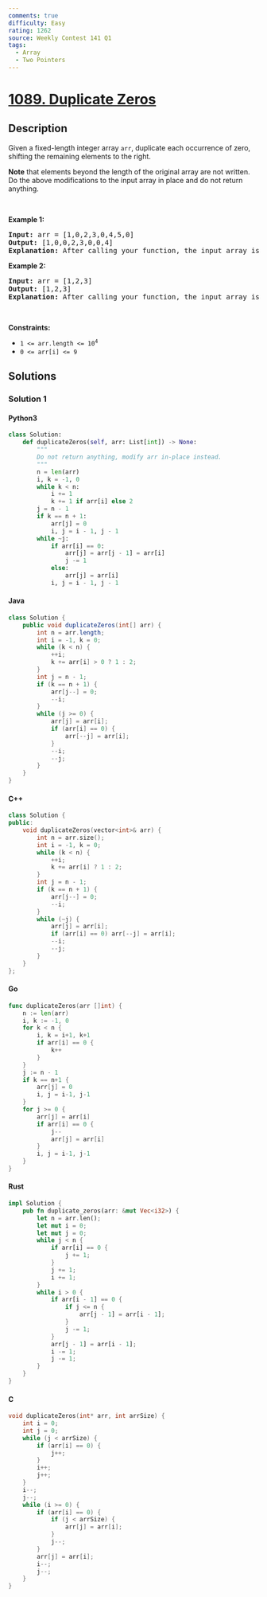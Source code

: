 ```yaml
---
comments: true
difficulty: Easy
rating: 1262
source: Weekly Contest 141 Q1
tags:
  - Array
  - Two Pointers
---
```


<!-- problem:start -->

# [1089. Duplicate Zeros](https://leetcode.com/problems/duplicate-zeros)


## Description

<!-- description:start -->

<p>Given a fixed-length integer array <code>arr</code>, duplicate each occurrence of zero, shifting the remaining elements to the right.</p>

<p><strong>Note</strong> that elements beyond the length of the original array are not written. Do the above modifications to the input array in place and do not return anything.</p>

<p>&nbsp;</p>
<p><strong class="example">Example 1:</strong></p>

<pre>
<strong>Input:</strong> arr = [1,0,2,3,0,4,5,0]
<strong>Output:</strong> [1,0,0,2,3,0,0,4]
<strong>Explanation:</strong> After calling your function, the input array is modified to: [1,0,0,2,3,0,0,4]
</pre>

<p><strong class="example">Example 2:</strong></p>

<pre>
<strong>Input:</strong> arr = [1,2,3]
<strong>Output:</strong> [1,2,3]
<strong>Explanation:</strong> After calling your function, the input array is modified to: [1,2,3]
</pre>

<p>&nbsp;</p>
<p><strong>Constraints:</strong></p>

<ul>
	<li><code>1 &lt;= arr.length &lt;= 10<sup>4</sup></code></li>
	<li><code>0 &lt;= arr[i] &lt;= 9</code></li>
</ul>

<!-- description:end -->

## Solutions

<!-- solution:start -->

### Solution 1

<!-- tabs:start -->

#### Python3

```python
class Solution:
    def duplicateZeros(self, arr: List[int]) -> None:
        """
        Do not return anything, modify arr in-place instead.
        """
        n = len(arr)
        i, k = -1, 0
        while k < n:
            i += 1
            k += 1 if arr[i] else 2
        j = n - 1
        if k == n + 1:
            arr[j] = 0
            i, j = i - 1, j - 1
        while ~j:
            if arr[i] == 0:
                arr[j] = arr[j - 1] = arr[i]
                j -= 1
            else:
                arr[j] = arr[i]
            i, j = i - 1, j - 1
```

#### Java

```java
class Solution {
    public void duplicateZeros(int[] arr) {
        int n = arr.length;
        int i = -1, k = 0;
        while (k < n) {
            ++i;
            k += arr[i] > 0 ? 1 : 2;
        }
        int j = n - 1;
        if (k == n + 1) {
            arr[j--] = 0;
            --i;
        }
        while (j >= 0) {
            arr[j] = arr[i];
            if (arr[i] == 0) {
                arr[--j] = arr[i];
            }
            --i;
            --j;
        }
    }
}
```

#### C++

```cpp
class Solution {
public:
    void duplicateZeros(vector<int>& arr) {
        int n = arr.size();
        int i = -1, k = 0;
        while (k < n) {
            ++i;
            k += arr[i] ? 1 : 2;
        }
        int j = n - 1;
        if (k == n + 1) {
            arr[j--] = 0;
            --i;
        }
        while (~j) {
            arr[j] = arr[i];
            if (arr[i] == 0) arr[--j] = arr[i];
            --i;
            --j;
        }
    }
};
```

#### Go

```go
func duplicateZeros(arr []int) {
	n := len(arr)
	i, k := -1, 0
	for k < n {
		i, k = i+1, k+1
		if arr[i] == 0 {
			k++
		}
	}
	j := n - 1
	if k == n+1 {
		arr[j] = 0
		i, j = i-1, j-1
	}
	for j >= 0 {
		arr[j] = arr[i]
		if arr[i] == 0 {
			j--
			arr[j] = arr[i]
		}
		i, j = i-1, j-1
	}
}
```

#### Rust

```rust
impl Solution {
    pub fn duplicate_zeros(arr: &mut Vec<i32>) {
        let n = arr.len();
        let mut i = 0;
        let mut j = 0;
        while j < n {
            if arr[i] == 0 {
                j += 1;
            }
            j += 1;
            i += 1;
        }
        while i > 0 {
            if arr[i - 1] == 0 {
                if j <= n {
                    arr[j - 1] = arr[i - 1];
                }
                j -= 1;
            }
            arr[j - 1] = arr[i - 1];
            i -= 1;
            j -= 1;
        }
    }
}
```

#### C

```c
void duplicateZeros(int* arr, int arrSize) {
    int i = 0;
    int j = 0;
    while (j < arrSize) {
        if (arr[i] == 0) {
            j++;
        }
        i++;
        j++;
    }
    i--;
    j--;
    while (i >= 0) {
        if (arr[i] == 0) {
            if (j < arrSize) {
                arr[j] = arr[i];
            }
            j--;
        }
        arr[j] = arr[i];
        i--;
        j--;
    }
}
```

<!-- tabs:end -->

<!-- solution:end -->

<!-- problem:end -->
